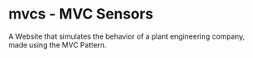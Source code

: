 # mvcs - MVC Sensors
A Website that simulates the behavior of a plant engineering company, made using the MVC Pattern.
